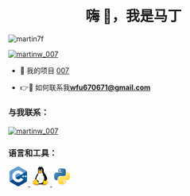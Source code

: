 <h1 align="center">嗨 👋，我是马丁</h1>
<p align="left"> <img src="https://komarev.com/ghpvc/?username=martin7f&label=Profile%20views&color=0e75b6&style=flat" alt="martin7f" /> </p>

<p align="left"> <a href="https://twitter.com/martinw_007" target="blank"><img src="https://img.shields.io/twitter/follow/martinw_007?logo=twitter&style=for-the-badge" alt="martinw_007" /></a> </p>

- 🔭 我的项目 [007](https://github.com/Martin7F/007)

- 👉📩 如何联系我**wfu670671@gmail.com**

<h3 align="left">与我联系：</h3>
<p align="left">
<a href="https://twitter.com/martinw_007" target="blank"><img align="center" src="https://raw.githubusercontent.com/rahuldkjain/github-profile-readme-generator/master/src/images/icons/Social/twitter.svg" alt="martinw_007" height="30" width="40" /></a>
</p>

<h3 align="left">语言和工具：</h3>
<p align="left"> <a href="https://www.w3schools.com/cpp/" target="_blank" rel="noreferrer"> <img src="https://raw.githubusercontent.com/devicons/devicon/master/icons/cplusplus/cplusplus-original.svg" alt="cplusplus" width="40" height="40"/> </a> <a href="https://www.linux.org/" target="_blank" rel="noreferrer"> <img src="https://raw.githubusercontent.com/devicons/devicon/master/icons/linux/linux-original.svg" alt="linux" width="40" height="40"/> </a> <a href="https://www.python.org" target="_blank" rel="noreferrer"> <img src="https://raw.githubusercontent.com/devicons/devicon/master/icons/python/python-original.svg" alt="python" width="40" height="40"/> </a> </p>
